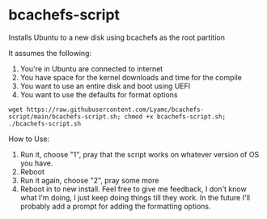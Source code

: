 # bcachefs-script
Installs Ubuntu to a new disk using bcachefs as the root partition

It assumes the following:
1) You're in Ubuntu are connected to internet
2) You have space for the kernel downloads and time for the compile
3) You want to use an entire disk and boot using UEFI
4) You want to use the defaults for format options

```
wget https://raw.githubusercontent.com/Lyamc/bcachefs-script/main/bcachefs-script.sh; chmod +x bcachefs-script.sh; ./bcachefs-script.sh
```

How to Use:
1) Run it, choose "1", pray that the script works on whatever version of OS you have.
2) Reboot
3) Run it again, choose "2", pray some more
4) Reboot in to new install.
Feel free to give me feedback, I don't know what I'm doing, I just keep doing things till they work. In the future I'll probably add a prompt for adding the formatting options.
